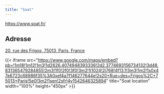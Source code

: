```yaml
---
title: "Soat"
---
```


https://www.soat.fr/

## Adresse

[20, rue des Frigos,
75013, Paris, France](https://goo.gl/maps/J68zbKQBVG12)

{{< iframe src="https://www.google.com/maps/embed?pb=!1m18!1m12!1m3!1d2626.4074948393336!2d2.3774693156734132!3d48.831365479284855!2m3!1f0!2f0!3f0!3m2!1i1024!2i768!4f13.1!3m3!1m2!1s0x47e6723c68986f35%3A0xef4a7f146277644e!2s20+Rue+des+Frigos%2C+75013+Paris!5e0!3m2!1sen!2sfr!4v1542646325894" title="Soat location" width="100%" height="450px" >}}
